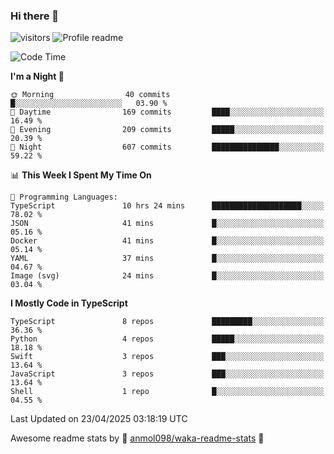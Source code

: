### Hi there 👋  
![visitors](https://visitor-badge.laobi.icu/badge?page_id=leverglowh) ![Profile readme](https://github.com/leverglowh/leverglowh/workflows/Profile%20readme/badge.svg?branch=master)

<!--START_SECTION:waka-->
![Code Time](http://img.shields.io/badge/Code%20Time-3%2C594%20hrs%2041%20mins-blue)

**I'm a Night 🦉** 

```text
🌞 Morning                40 commits          █░░░░░░░░░░░░░░░░░░░░░░░░   03.90 % 
🌆 Daytime                169 commits         ████░░░░░░░░░░░░░░░░░░░░░   16.49 % 
🌃 Evening                209 commits         █████░░░░░░░░░░░░░░░░░░░░   20.39 % 
🌙 Night                  607 commits         ███████████████░░░░░░░░░░   59.22 % 
```


📊 **This Week I Spent My Time On** 

```text
💬 Programming Languages: 
TypeScript               10 hrs 24 mins      ████████████████████░░░░░   78.02 % 
JSON                     41 mins             █░░░░░░░░░░░░░░░░░░░░░░░░   05.16 % 
Docker                   41 mins             █░░░░░░░░░░░░░░░░░░░░░░░░   05.14 % 
YAML                     37 mins             █░░░░░░░░░░░░░░░░░░░░░░░░   04.67 % 
Image (svg)              24 mins             █░░░░░░░░░░░░░░░░░░░░░░░░   03.04 % 
```

**I Mostly Code in TypeScript** 

```text
TypeScript               8 repos             █████████░░░░░░░░░░░░░░░░   36.36 % 
Python                   4 repos             █████░░░░░░░░░░░░░░░░░░░░   18.18 % 
Swift                    3 repos             ███░░░░░░░░░░░░░░░░░░░░░░   13.64 % 
JavaScript               3 repos             ███░░░░░░░░░░░░░░░░░░░░░░   13.64 % 
Shell                    1 repo              █░░░░░░░░░░░░░░░░░░░░░░░░   04.55 % 
```




 Last Updated on 23/04/2025 03:18:19 UTC
<!--END_SECTION:waka-->


Awesome readme stats by :star2: [anmol098/waka-readme-stats](https://github.com/anmol098/waka-readme-stats) :star2:
